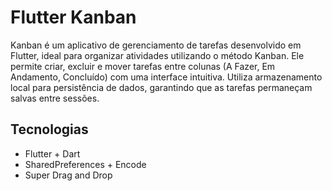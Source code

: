 # Flutter Kanban

Kanban é um aplicativo de gerenciamento de tarefas desenvolvido em Flutter, ideal para organizar atividades utilizando o método Kanban. Ele permite criar, excluir e mover tarefas entre colunas (A Fazer, Em Andamento, Concluído) com uma interface intuitiva. Utiliza armazenamento local para persistência de dados, garantindo que as tarefas permaneçam salvas entre sessões.

## Tecnologias
- Flutter + Dart
- SharedPreferences + Encode
- Super Drag and Drop
